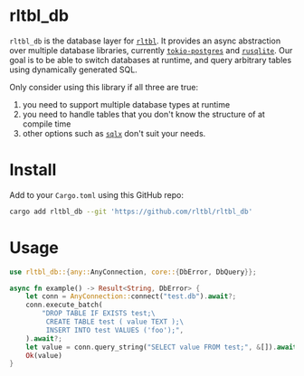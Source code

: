 # rltbl_db

`rltbl_db` is the database layer for [`rltbl`](https://github.com/rltbl/relatable).
It provides an async abstraction over multiple database libraries, currently
[`tokio-postgres`](https://github.com/rust-postgres/rust-postgres)
and [`rusqlite`](https://github.com/rusqlite/rusqlite).
Our goal is to be able to switch databases at runtime,
and query arbitrary tables using dynamically generated SQL.

Only consider using this library if all three are true:

1. you need to support multiple database types at runtime
2. you need to handle tables that you don't know the structure of at compile time
3. other options such as
   [`sqlx`](https://github.com/launchbadge/sqlx)
   don't suit your needs.

# Install

Add to your `Cargo.toml` using this GitHub repo:

```sh
cargo add rltbl_db --git 'https://github.com/rltbl/rltbl_db'
```

# Usage

```rust
use rltbl_db::{any::AnyConnection, core::{DbError, DbQuery}};

async fn example() -> Result<String, DbError> {
    let conn = AnyConnection::connect("test.db").await?;
    conn.execute_batch(
        "DROP TABLE IF EXISTS test;\
         CREATE TABLE test ( value TEXT );\
         INSERT INTO test VALUES ('foo');",
    ).await?;
    let value = conn.query_string("SELECT value FROM test;", &[]).await?;
    Ok(value)
}
```
